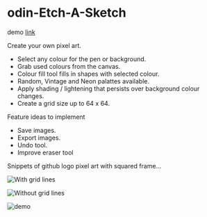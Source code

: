 # odin-Etch-A-Sketch

demo [link](https://ryansyen.github.io/odin-Etch-A-Sketch/)

Create your own pixel art.

- Select any colour for the pen or background.
- Grab used colours from the canvas.
- Colour fill tool fills in shapes with selected colour.
- Random, Vintage and Neon palattes available.
- Apply shading / lightening that persists over background colour changes.
- Create a grid size up to 64 x 64.

Feature ideas to implement

- Save images.
- Export images.
- Undo tool.
- Improve eraser tool

Snippets of github logo pixel art with squared frame...

![With grid lines](https://photos.google.com/u/1/photo/AF1QipOA9EBPsgJK-g4fT472LrAY24qYTYOY_3emlIdZ.png)

![Without grid lines](https://photos.google.com/u/1/photo/AF1QipNVC2Y9kcIlCnzeaCd9i8wn5m5SJTcHPyhOxHyp.png)

![demo](https://photos.google.com/lr/photo/AIXbhmm0iurlOlJxMdJB96nNXYEXac9DnwdP1CDHXYE5TLS_HTKX-HSNpF-8jR9rKqrM0uQ96N_qu1r1p41qsNlEC2Cr-bKkjA.png)

